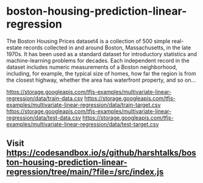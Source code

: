 # boston-housing-prediction-linear-regression
The Boston Housing Prices dataset4 is a collection of 500 simple real-estate records collected in and around Boston, Massachusetts, in the late 1970s. It has been used as a standard dataset for introductory statistics and machine-learning problems for decades. Each independent record in the dataset includes numeric measurements of a Boston neighborhood, including, for example, the typical size of homes, how far the region is from the closest highway, whether the area has waterfront property, and so on...

https://storage.googleapis.com/tfjs-examples/multivariate-linear-regression/data/train-data.csv
https://storage.googleapis.com/tfjs-examples/multivariate-linear-regression/data/train-target.csv
https://storage.googleapis.com/tfjs-examples/multivariate-linear-regression/data/test-data.csv 
https://storage.googleapis.com/tfjs-examples/multivariate-linear-regression/data/test-target.csv

## Visit https://codesandbox.io/s/github/harshtalks/boston-housing-prediction-linear-regression/tree/main/?file=/src/index.js
